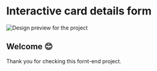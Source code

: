 # Interactive card details form

![Design preview for the project ](./src/images/preview.png)

## Welcome 😊

Thank you for checking this fornt-end project.
